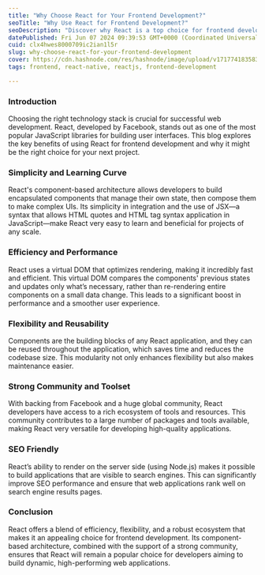 ```yaml
---
title: "Why Choose React for Your Frontend Development?"
seoTitle: "Why Use React for Frontend Development?"
seoDescription: "Discover why React is a top choice for frontend development, offering simplicity, efficiency, flexibility, and strong community support"
datePublished: Fri Jun 07 2024 09:39:53 GMT+0000 (Coordinated Universal Time)
cuid: clx4hwes8000709ic2ian1l5r
slug: why-choose-react-for-your-frontend-development
cover: https://cdn.hashnode.com/res/hashnode/image/upload/v1717741835831/dac8cfe1-37a4-4a06-8082-d9030889047e.webp
tags: frontend, react-native, reactjs, frontend-development

---
```


### Introduction

Choosing the right technology stack is crucial for successful web development. React, developed by Facebook, stands out as one of the most popular JavaScript libraries for building user interfaces. This blog explores the key benefits of using React for frontend development and why it might be the right choice for your next project.

### Simplicity and Learning Curve

React's component-based architecture allows developers to build encapsulated components that manage their own state, then compose them to make complex UIs. Its simplicity in integration and the use of JSX—a syntax that allows HTML quotes and HTML tag syntax application in JavaScript—make React very easy to learn and beneficial for projects of any scale.

### Efficiency and Performance

React uses a virtual DOM that optimizes rendering, making it incredibly fast and efficient. This virtual DOM compares the components' previous states and updates only what’s necessary, rather than re-rendering entire components on a small data change. This leads to a significant boost in performance and a smoother user experience.

### Flexibility and Reusability

Components are the building blocks of any React application, and they can be reused throughout the application, which saves time and reduces the codebase size. This modularity not only enhances flexibility but also makes maintenance easier.

### Strong Community and Toolset

With backing from Facebook and a huge global community, React developers have access to a rich ecosystem of tools and resources. This community contributes to a large number of packages and tools available, making React very versatile for developing high-quality applications.

### SEO Friendly

React’s ability to render on the server side (using Node.js) makes it possible to build applications that are visible to search engines. This can significantly improve SEO performance and ensure that web applications rank well on search engine results pages.

### Conclusion

React offers a blend of efficiency, flexibility, and a robust ecosystem that makes it an appealing choice for frontend development. Its component-based architecture, combined with the support of a strong community, ensures that React will remain a popular choice for developers aiming to build dynamic, high-performing web applications.